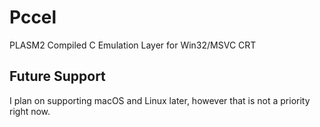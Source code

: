 # Pccel
PLASM2 Compiled C Emulation Layer for Win32/MSVC CRT

## Future Support
I plan on supporting macOS and Linux later, however that is not a priority right now.
